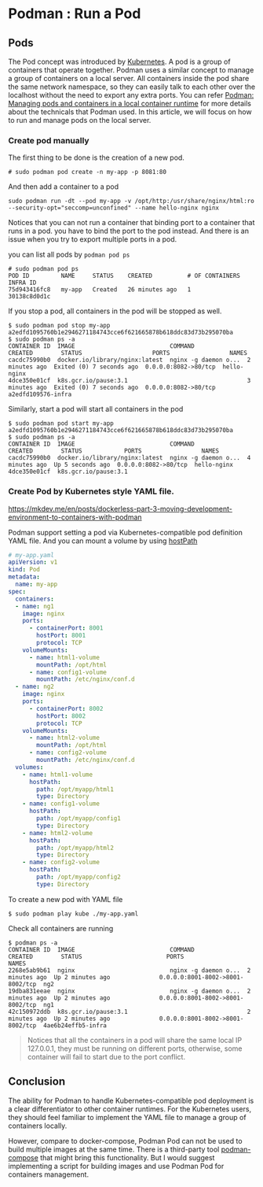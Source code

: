 Podman :  Run a Pod
=====================

Pods
-----

The Pod concept was introduced by [Kubernetes](https://kubernetes.io/docs/concepts/workloads/pods/pod/). A pod is a group of containers that operate together. Podman uses a similar concept to manage a group of containers on a local server. All containers inside the pod share the same network namespace, so they can easily talk to each other over the localhost without the need to export any extra ports. You can refer [Podman: Managing pods and containers in a local container runtime](https://developers.redhat.com/blog/2019/01/15/podman-managing-containers-pods/) for more details about the technicals that Podman used. In this article, we will focus on how to run and manage pods on the local server.

### Create pod manually

The first thing to be done is the creation of a new pod.
```
# sudo podman pod create -n my-app -p 8081:80
```

And then add a container to a pod
```
sudo podman run -dt --pod my-app -v /opt/http:/usr/share/nginx/html:ro --security-opt="seccomp=unconfined" --name hello-nginx nginx
```

Notices that you can not run a container that binding port to a container that runs in a pod.
you have to bind the port to the pod instead. And there is an issue when you try to export multiple ports in a pod.

you can list all pods by `podman pod ps`
```
# sudo podman pod ps
POD ID         NAME     STATUS    CREATED          # OF CONTAINERS   INFRA ID
75d943416fc8   my-app   Created   26 minutes ago   1                 30138c8d0d1c
```

If you stop a pod, all containers in the pod will be stopped as well.
```
$ sudo podman pod stop my-app
a2edfd1095760b1e2946271184743cce6f621665878b618ddc83d73b295070ba
$ sudo podman ps -a
CONTAINER ID  IMAGE                           COMMAND               CREATED        STATUS                    PORTS                 NAMES
cacdc75990b0  docker.io/library/nginx:latest  nginx -g daemon o...  2 minutes ago  Exited (0) 7 seconds ago  0.0.0.0:8082->80/tcp  hello-nginx
4dce350e01cf  k8s.gcr.io/pause:3.1                                  3 minutes ago  Exited (0) 7 seconds ago  0.0.0.0:8082->80/tcp  a2edfd109576-infra
```

Similarly, start a pod will start all containers in the pod
```
$ sudo podman pod start my-app
a2edfd1095760b1e2946271184743cce6f621665878b618ddc83d73b295070ba
$ sudo podman ps -a
CONTAINER ID  IMAGE                           COMMAND               CREATED        STATUS            PORTS                 NAMES
cacdc75990b0  docker.io/library/nginx:latest  nginx -g daemon o...  4 minutes ago  Up 5 seconds ago  0.0.0.0:8082->80/tcp  hello-nginx
4dce350e01cf  k8s.gcr.io/pause:3.1
```


### Create Pod by Kubernetes style YAML file.

https://mkdev.me/en/posts/dockerless-part-3-moving-development-environment-to-containers-with-podman

Podman support setting a pod via Kubernetes-compatible pod definition YAML file.
And you can mount a volume by using [hostPath](https://kubernetes.io/docs/concepts/storage/volumes/#hostpath)


```yaml
# my-app.yaml
apiVersion: v1
kind: Pod
metadata:
  name: my-app
spec:
  containers:
  - name: ng1
    image: nginx
    ports:
      - containerPort: 8001
        hostPort: 8001
        protocol: TCP
    volumeMounts:
      - name: html1-volume
        mountPath: /opt/html
      - name: config1-volume
        mountPath: /etc/nginx/conf.d
  - name: ng2
    image: nginx
    ports:
      - containerPort: 8002
        hostPort: 8002
        protocol: TCP
    volumeMounts:
      - name: html2-volume
        mountPath: /opt/html
      - name: config2-volume
        mountPath: /etc/nginx/conf.d
  volumes:
    - name: html1-volume
      hostPath:
        path: /opt/myapp/html1
        type: Directory
    - name: config1-volume
      hostPath:
        path: /opt/myapp/config1
        type: Directory
    - name: html2-volume
      hostPath:
        path: /opt/myapp/html2
        type: Directory
    - name: config2-volume
      hostPath:
        path: /opt/myapp/config2
        type: Directory
```

To create a new pod with YAML file
```
$ sudo podman play kube ./my-app.yaml
```


Check all containers are running
```
$ podman ps -a
CONTAINER ID  IMAGE                           COMMAND               CREATED        STATUS                        PORTS                             NAMES
2268e5ab9b61  nginx                           nginx -g daemon o...  2 minutes ago  Up 2 minutes ago              0.0.0.0:8001-8002->8001-8002/tcp  ng2
19dba831eeae  nginx                           nginx -g daemon o...  2 minutes ago  Up 2 minutes ago              0.0.0.0:8001-8002->8001-8002/tcp  ng1
42c150972ddb  k8s.gcr.io/pause:3.1                                  2 minutes ago  Up 2 minutes ago              0.0.0.0:8001-8002->8001-8002/tcp  4ae6b24effb5-infra
```

> Notices that all the containers in a pod will share the same local IP 127.0.0.1, they must be running on different ports, otherwise, some container will fail to start due to the port conflict.


Conclusion
-----------

The ability for Podman to handle Kubernetes-compatible pod deployment is a clear differentiator to other container runtimes. For the Kubernetes users, they should feel familiar to implement the YAML file to manage a group of containers locally.

However, compare to docker-compose, Podman Pod can not be used to build multiple images at the same time. There is a third-party tool [podman-compose](https://github.com/muayyad-alsadi/podman-compose) that might bring this functionality. But I would suggest implementing a script for building images and use Podman Pod for containers management.
